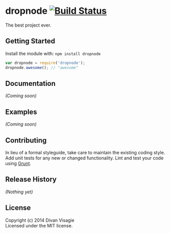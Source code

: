 # dropnode [![Build Status](https://secure.travis-ci.org/divanvisagie/dropnode.png?branch=master)](http://travis-ci.org/divanvisagie/dropnode)

The best project ever.

## Getting Started
Install the module with: `npm install dropnode`

```javascript
var dropnode = require('dropnode');
dropnode.awesome(); // "awesome"
```

## Documentation
_(Coming soon)_

## Examples
_(Coming soon)_

## Contributing
In lieu of a formal styleguide, take care to maintain the existing coding style. Add unit tests for any new or changed functionality. Lint and test your code using [Grunt](http://gruntjs.com/).

## Release History
_(Nothing yet)_

## License
Copyright (c) 2014 Divan Visagie  
Licensed under the MIT license.
